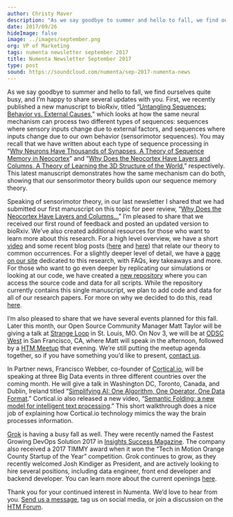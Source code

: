 ```yaml
---
author: Christy Maver
description: "As we say goodbye to summer and hello to fall, we find ourselves quite busy, and I’m happy to share several updates with you. First, we recently published a new manuscript to bioRxiv, titled “Untangling Sequences: Behavior vs. External Causes,” which looks at how the same neural mechanism can process two different types of sequences: sequences where sensory inputs change due to external factors, and sequences where inputs change due to our own behavior (sensorimotor sequences)."
date: 2017/09/26
hideImage: false
image: ../images/september.png
org: VP of Marketing
tags: numenta newsletter september 2017
title: Numenta Newsletter September 2017
type: post
sound: https://soundcloud.com/numenta/sep-2017-numenta-news
---
```


As we say goodbye to summer and hello to fall, we find ourselves quite busy, and I’m happy to share several updates with you. First, we recently published a new manuscript to bioRxiv, titled “[Untangling Sequences: Behavior vs. External Causes](https://doi.org/10.1101/190678),” which looks at how the same neural mechanism can process two different types of sequences: sequences where sensory inputs change due to external factors, and sequences where inputs change due to our own behavior (sensorimotor sequences).  You may recall that we have written about each type of sequence processing in “[Why Neurons Have Thousands of Synapses, A Theory of Sequence Memory in Neocortex](/resources/papers/why-neurons-have-thousands-of-synapses-theory-of-sequence-memory-in-neocortex/)” and “[Why Does the Neocortex Have Layers and Columns, A Theory of Learning the 3D Structure of the World](/resources/papers/a-theory-of-how-columns-in-the-neocortex-enable-learning-the-structure-of-the-world/),” respectively.  This latest manuscript demonstrates how the same mechanism can do both, showing that our sensorimotor theory builds upon our sequence memory theory.

Speaking of sensorimotor theory, in our last newsletter I shared that we had submitted our first manuscript on this topic for peer review, “[Why Does the Neocortex Have Layers and Columns…](https://doi.org/10.1101/162263)”  I’m pleased to share that we received our first round of feedback and posted an updated version to bioRxiv.  We’ve also created additional resources for those who want to learn more about this research.  For a high level overview, we have a short [video](https://www.youtube.com/watch?v=fhnMUc36opI) and some recent blog posts ([here](/blog/2017/09/05/Blind-Spot/) and [here](/blog/2017/08/29/Method-of-Loci/)) that relate our theory to common occurrences. For a slightly deeper level of detail, we have a [page on our site](/resources/papers/a-theory-of-how-columns-in-the-neocortex-enable-learning-the-structure-of-the-world/) dedicated to this research, with FAQs, key takeaways and more.  For those who want to go even deeper by replicating our simulations or looking at our code, we have created a [new repository](https://github.com/numenta/htmpapers) where you can access the source code and data for all scripts.  While the repository currently contains this single manuscript, we plan to add code and data for all of our research papers. For more on why we decided to do this, read [here](/blog/2017/09/18/new-code-repository/).

I’m also pleased to share that we have several events planned for this fall.  Later this month, our Open Source Community Manager Matt Taylor will be giving a talk at [Strange Loop](/company/events/2017/09/28/strangeloop/) in St. Louis, MO.  On Nov 3, we will be at [ODSC West](/company/events/2017/11/03/odsc-west/) in San Francisco, CA, where Matt will speak in the afternoon, followed by a [HTM Meetup](https://www.meetup.com/numenta/events/243501858/) that evening.  We’re still putting the meetup agenda together, so if you have something you’d like to present, [contact us](mailto:marketing@numenta.com?subject=Interested%20in%20presenting%20at%20the%20HTM%20Meetup).

In Partner news, Francisco Webber, co-founder of [Cortical.io](http://www.cortical.io/), will be speaking at three Big Data events in three different countries over the coming month.  He will give a talk in Washington DC, Toronto, Canada, and Dublin, Ireland titled “[Simplifying AI: One Algorithm, One Operator, One Data Format](http://www.cortical.io/company/events/).” Cortical.io also released a new video, “[Semantic Folding: a new model for intelligent text processing](https://www.youtube.com/watch?v=HLuRQKzYbb8).” This short walkthrough does a nice job of explaining how Cortical.io technology mimics the way the brain processes information.

[Grok](http://www.grokstream.com/) is having a busy fall as well. They were recently named the Fastest Growing DevOps Solution 2017 in [Insights Success Magazine](http://www.insightssuccess.com/grok-transforming-cloud-operations-with-machine-intelligence-and-automation/). The company also received a 2017 TIMMY award when it won the “Tech in Motion Orange County Startup of the Year” competition.  Grok continues to grow, as they recently welcomed Josh Kindiger as President, and are actively looking to hire several positions, including data engineer, front end developer and backend developer.  You can learn more about the current openings [here](http://grokstream.com/careers/).

Thank you for your continued interest in Numenta. We’d love to hear from you.  [Send us a message](/contact/), tag us on social media, or join a discussion on the [HTM Forum](https://discourse.numenta.org/). 
